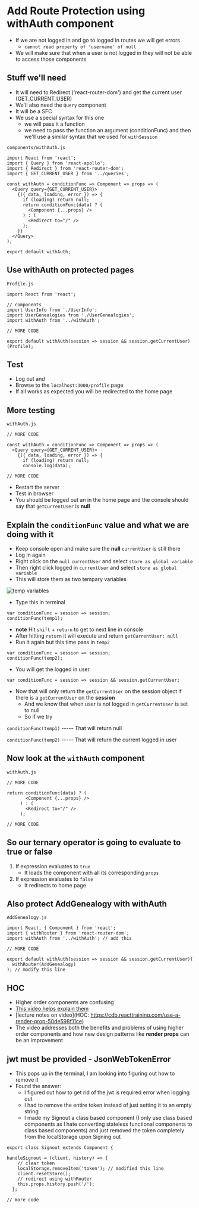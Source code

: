 # Add Route Protection using withAuth component
* If we are not logged in and go to logged in routes we will get errors
    - `cannot read property of 'username' of null`
* We will make sure that when a user is not logged in they will not be able to access those components

## Stuff we'll need
* It will need to Redirect ('react-router-dom') and get the current user (GET_CURRENT_USER)
* We'll also need the `Query` component
* It will be a SFC
* We use a special syntax for this one
    - we will pass it a function
    - we need to pass the function an argument (conditionFunc) and then we'll use a similar syntax that we used for `withSession`

`components/withAuth.js`

```
import React from 'react';
import { Query } from 'react-apollo';
import { Redirect } from 'react-router-dom';
import { GET_CURRENT_USER } from '../queries';

const withAuth = conditionFunc => Component => props => (
  <Query query={GET_CURRENT_USER}>
    {({ data, loading, error }) => {
      if (loading) return null;
      return conditionFunc(data) ? (
        <Component {...props} />
      ) : (
        <Redirect to="/" />
      );
    }}
  </Query>
);

export default withAuth;
```

## Use withAuth on protected pages
`Profile.js`

```
import React from 'react';

// components
import UserInfo from './UserInfo';
import UserGenealogies from './UserGenealogies';
import withAuth from '../withAuth';

// MORE CODE

export default withAuth(session => session && session.getCurrentUser)(Profile);
```

## Test
* Log out and
* Browse to the `localhost:3000/profile` page
* If all works as expected you will be redirected to the home page

## More testing
`withAuth.js`

```
// MORE CODE

const withAuth = conditionFunc => Component => props => (
  <Query query={GET_CURRENT_USER}>
    {({ data, loading, error }) => {
      if (loading) return null;
      console.log(data);

// MORE CODE
```

* Restart the server
* Test in browser
* You should be logged out an in the home page and the console should say that `getCurrentUser` is **null**

## Explain the `conditionFunc` value and what we are doing with it
* Keep console open and make sure the **null** `currentUser` is still there
* Log in again
* Right click on the `null` `currentUser` and select `store as global variable`
* Then right click logged in `currentUser` and select `store as global variable`
* This will store them as two tempary variables

![temp variables](https://i.imgur.com/GrHbLcj.png)

* Type this in terminal

```
var conditionFunc = session => session;
conditionFunc(temp1);
```

* **note** Hit `shift` + `return` to get to next line in console
* After hitting `return` it will execute and return `getCurrentUser: null`
* Run it again but this time pass in `temp2`

```
var conditionFunc = session => session;
conditionFunc(temp2);
```

* You will get the logged in user

```
var conditionFunc = session => session && session.getCurrentUser;
```

* Now that will only return the `getCurrentUser` on the session object if there is a `getCurrentUser` on the **session**
    - And we know that when user is not logged in `getCurrentUser` is set to null
    - So if we try

`conditionFunc(temp1)` ----- That will return null

`conditionFunc(temp2)` ----- That will return the current logged in user

## Now look at the `withAuth` component
`withAuth.js`

```
// MORE CODE

return conditionFunc(data) ? (
       <Component {...props} />
     ) : (
       <Redirect to="/" />
     );

// MORE CODE
```

## So our ternary operator is going to evaluate to true or false
1. If expression evaluates to `true`
    * It loads the component with all its corresponding `props`
2. If expression evaluates to `false`
    * It redirects to home page

## Also protect AddGenealogy with withAuth

`AddGenealogy.js`

```
import React, { Component } from 'react';
import { withRouter } from 'react-router-dom';
import withAuth from '../withAuth'; // add this

// MORE CODE

export default withAuth(session => session && session.getCurrentUser)(
  withRouter(AddGenealogy)
); // modify this line
```

## HOC
* Higher order components are confusing
* [This video helps explain them](https://youtu.be/BcVAq3YFiuc?t=622)
* [lecture notes on video](HOC: https://cdb.reacttraining.com/use-a-render-prop-50de598f11ce)
*  The video addresses both the benefits and problems of using higher order components and how new design patterns like **render props** can be an improvement

## jwt must be provided - JsonWebTokenError
* This pops up in the terminal, I am looking into figuring out how to remove it
* Found the answer:
  - I figured out how to get rid of the jwt is required error when logging out
  - I had to remove the entire token instead of just setting it to an empty string
  - I made my Signout a class based component (I only use class based components as I hate converting stateless functional components to class based components) and just removed the token completely from the localStorage upon Signing out

```
export class Signout extends Component {
 
handleSignout = (client, history) => {
    // clear token
    localStorage.removeItem('token'); // modified this line
    client.resetStore();
    // redirect using withRouter
    this.props.history.push('/');
  };
 
// more code
```






